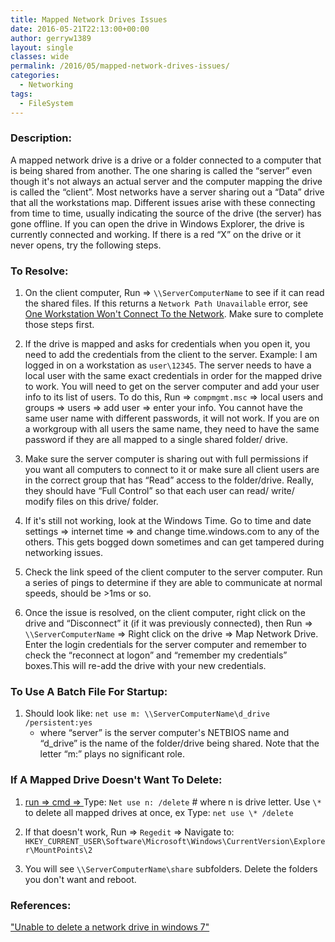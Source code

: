 ```yaml
---
title: Mapped Network Drives Issues
date: 2016-05-21T22:13:00+00:00
author: gerryw1389
layout: single
classes: wide
permalink: /2016/05/mapped-network-drives-issues/
categories:
  - Networking
tags:
  - FileSystem
---
```

<!--more-->

### Description:

A mapped network drive is a drive or a folder connected to a computer that is being shared from another. The one sharing is called the &#8220;server&#8221; even though it's not always an actual server and the computer mapping the drive is called the &#8220;client&#8221;. Most networks have a server sharing out a &#8220;Data&#8221; drive that all the workstations map. Different issues arise with these connecting from time to time, usually indicating the source of the drive (the server) has gone offline. If you can open the drive in Windows Explorer, the drive is currently connected and working. If there is a red &#8220;X&#8221; on the drive or it never opens, try the following steps.

### To Resolve:

1. On the client computer, Run => `\\ServerComputerName` to see if it can read the shared files. If this returns a `Network Path Unavailable` error, see [One Workstation Won't Connect To the Network](https://automationadmin.com/2016/05/one-workstation-cannot-connect-to-the-network/). Make sure to complete those steps first.

2. If the drive is mapped and asks for credentials when you open it, you need to add the credentials from the client to the server. Example: I am logged in on a workstation as `user\12345`. The server needs to have a local user with the same exact credentials in order for the mapped drive to work. You will need to get on the server computer and add your user info to its list of users. To do this, Run => `compmgmt.msc` => local users and groups => users => add user => enter your info. You cannot have the same user name with different passwords, it will not work. If you are on a workgroup with all users the same name, they need to have the same password if they are all mapped to a single shared folder/ drive.

3. Make sure the server computer is sharing out with full permissions if you want all computers to connect to it or make sure all client users are in the correct group that has &#8220;Read&#8221; access to the folder/drive. Really, they should have &#8220;Full Control&#8221; so that each user can read/ write/ modify files on this drive/ folder.

4. If it's still not working, look at the Windows Time. Go to time and date settings => internet time => and change time.windows.com to any of the others. This gets bogged down sometimes and can get tampered during networking issues.

5. Check the link speed of the client computer to the server computer. Run a series of pings to determine if they are able to communicate at normal speeds, should be >1ms or so.

6. Once the issue is resolved, on the client computer, right click on the drive and &#8220;Disconnect&#8221; it (if it was previously connected), then Run => `\\ServerComputerName` => Right click on the drive => Map Network Drive. Enter the login credentials for the server computer and remember to check the &#8220;reconnect at logon&#8221; and &#8220;remember my credentials&#8221; boxes.This will re-add the drive with your new credentials.

### To Use A Batch File For Startup:

1. Should look like: `net use m: \\ServerComputerName\d_drive /persistent:yes`  
   - where &#8220;server&#8221; is the server computer's NETBIOS name and &#8220;d_drive&#8221; is the name of the folder/drive being shared. Note that the letter &#8220;m:&#8221; plays no significant role.

### If A Mapped Drive Doesn't Want To Delete:

1. [run => cmd => ](https://automationadmin.com/2016/05/command-prompt-overview/) Type: `Net use n: /delete` # where n is drive letter. Use `\*` to delete all mapped drives at once, ex Type: `net use \* /delete`

2. If that doesn't work, Run => `Regedit` => Navigate to: `HKEY_CURRENT_USER\Software\Microsoft\Windows\CurrentVersion\Explorer\MountPoints\2`

3. You will see `\\ServerComputerName\share` subfolders. Delete the folders you don't want and reboot.

### References:

["Unable to delete a network drive in windows 7"](http://superuser.com/questions/416295/unable-to-delete-a-network-drive-in-windows-7)